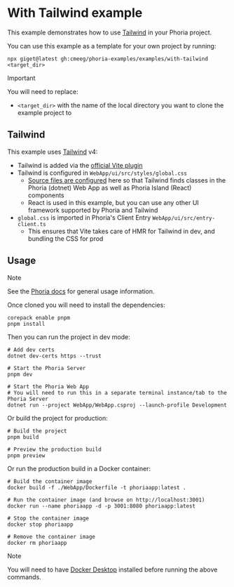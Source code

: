 # With Tailwind example

This example demonstrates how to use [Tailwind](https://tailwindcss.com/) in your Phoria project.

You can use this example as a template for your own project by running:

```shell
npx giget@latest gh:cmeeg/phoria-examples/examples/with-tailwind <target_dir>
```

> [!IMPORTANT]
> You will need to replace:
> * `<target_dir>` with the name of the local directory you want to clone the example project to

## Tailwind

This example uses [Tailwind](https://tailwindcss.com/) v4:

* Tailwind is added via the [official Vite plugin](https://tailwindcss.com/docs/installation/using-vite)
* Tailwind is configured in `WebApp/ui/src/styles/global.css`
  * [Source files are configured](https://tailwindcss.com/docs/detecting-classes-in-source-files#setting-your-base-path) here so that Tailwind finds classes in the Phoria (dotnet) Web App as well as Phoria Island (React) components
  * React is used in this example, but you can use any other UI framework supported by Phoria and Tailwind
* `global.css` is imported in Phoria's Client Entry `WebApp/ui/src/entry-client.ts`
  * This ensures that Vite takes care of HMR for Tailwind in dev, and bundling the CSS for prod

## Usage

> [!NOTE]
> See the [Phoria docs](https://github.com/CMeeg/phoria#usage) for general usage information.

Once cloned you will need to install the dependencies:

```shell
corepack enable pnpm
pnpm install
```

Then you can run the project in dev mode:

```shell
# Add dev certs
dotnet dev-certs https --trust

# Start the Phoria Server
pnpm dev

# Start the Phoria Web App
# You will need to run this in a separate terminal instance/tab to the Phoria Server
dotnet run --project WebApp/WebApp.csproj --launch-profile Development
```

Or build the project for production:

```shell
# Build the project
pnpm build

# Preview the production build
pnpm preview
```

Or run the production build in a Docker container:

```shell
# Build the container image
docker build -f ./WebApp/Dockerfile -t phoriaapp:latest .

# Run the container image (and browse on http://localhost:3001)
docker run --name phoriaapp -d -p 3001:8080 phoriaapp:latest

# Stop the container image
docker stop phoriaapp

# Remove the container image
docker rm phoriaapp
```

> [!NOTE]
> You will need to have [Docker Desktop](https://docs.docker.com/desktop/) installed before running the above commands.
